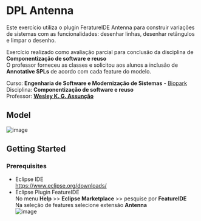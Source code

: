 # DPL Antenna  
Este exercício utiliza o plugin FeratureIDE Antenna para construir variações de sistemas com as funcionalidades: desenhar linhas, desenhar retângulos e limpar o desenho.  

Exercício realizado como avaliação parcial para conclusão da disciplina de **Componentização de software e reuso**  
O professor forneceu as classes e solicitou aos alunos a inclusão de __Annotative SPLs__ de acordo com cada feature do modelo. 

Curso: **Engenharia de Software e Modernização de Sistemas** - [Biopark](https://bioparkeducacao.com)  
Disciplina: **Componentização de software e reuso**   
Professor: **[Wesley K. G. Assunção](https://wesleyklewerton.github.io)**   
## Model  
![image](https://github.com/JaqueMalman/DPL_Antenna/assets/9538089/a48f2146-8103-4deb-be50-bed69b67da5b)  


## Getting Started
### Prerequisites
- Eclipse IDE  
https://www.eclipse.org/downloads/
- Eclipse Plugin FeatureIDE  
No menu **Help** >> **Eclipse Marketplace** >> pesquise por **FeatureIDE**  
Na seleção de features selecione extensão **Antenna**  
![image](https://github.com/JaqueMalman/HelloWorld_Antenna/assets/9538089/5873d8a8-2626-471a-9fa4-9fd57745bb15)
